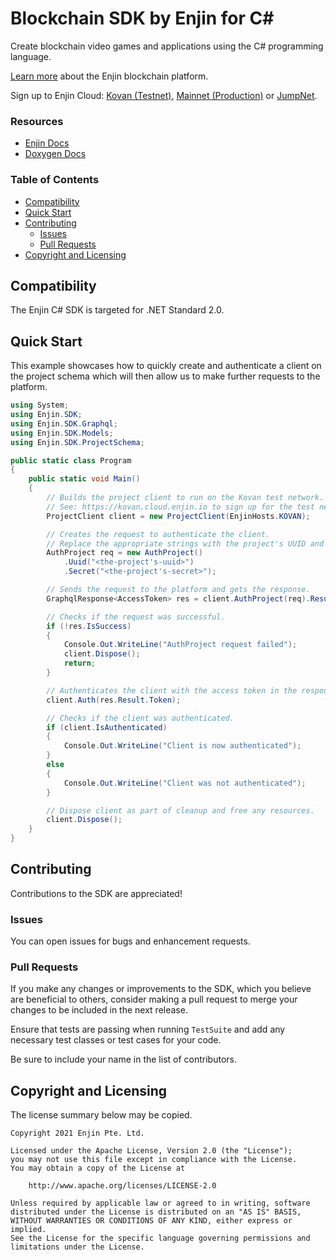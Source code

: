 # Blockchain SDK by Enjin for C#

Create blockchain video games and applications using the C# programming language.

[Learn more](https://enjin.io/) about the Enjin blockchain platform.

Sign up to Enjin Cloud: [Kovan (Testnet)](https://kovan.cloud.enjin.io/),
[Mainnet (Production)](https://cloud.enjin.io/) or [JumpNet](https://jumpnet.cloud.enjin.io/).

### Resources

* [Enjin Docs](https://docs.enjin.io)
* [Doxygen Docs](https://enjin.github.io/enjin-csharp-sdk/sdk/latest/)

### Table of Contents
* [Compatibility](#compatibility)
* [Quick Start](#quick-start)
* [Contributing](#contributing)
  * [Issues](#issues)
  * [Pull Requests](#pull-requests)
* [Copyright and Licensing](#copyright-and-licensing)

## Compatibility

The Enjin C# SDK is targeted for .NET Standard 2.0.

## Quick Start

This example showcases how to quickly create and authenticate a client on the project schema which will then allow us to
make further requests to the platform.

```c#
using System;
using Enjin.SDK;
using Enjin.SDK.Graphql;
using Enjin.SDK.Models;
using Enjin.SDK.ProjectSchema;

public static class Program
{
    public static void Main()
    {
        // Builds the project client to run on the Kovan test network.
        // See: https://kovan.cloud.enjin.io to sign up for the test network.
        ProjectClient client = new ProjectClient(EnjinHosts.KOVAN);

        // Creates the request to authenticate the client.
        // Replace the appropriate strings with the project's UUID and secret.
        AuthProject req = new AuthProject()
            .Uuid("<the-project's-uuid>")
            .Secret("<the-project's-secret>");

        // Sends the request to the platform and gets the response.
        GraphqlResponse<AccessToken> res = client.AuthProject(req).Result;

        // Checks if the request was successful.
        if (!res.IsSuccess)
        {
            Console.Out.WriteLine("AuthProject request failed");
            client.Dispose();
            return;
        }

        // Authenticates the client with the access token in the response.
        client.Auth(res.Result.Token);

        // Checks if the client was authenticated.
        if (client.IsAuthenticated)
        {
            Console.Out.WriteLine("Client is now authenticated");
        }
        else
        {
            Console.Out.WriteLine("Client was not authenticated");
        }

        // Dispose client as part of cleanup and free any resources.
        client.Dispose();
    }
}
```

## Contributing

Contributions to the SDK are appreciated!

### Issues

You can open issues for bugs and enhancement requests.

### Pull Requests

If you make any changes or improvements to the SDK, which you believe are beneficial to others, consider making a pull
request to merge your changes to be included in the next release.

Ensure that tests are passing when running `TestSuite` and add any necessary test classes or test cases for your code.

Be sure to include your name in the list of contributors.

## Copyright and Licensing

The license summary below may be copied.

```
Copyright 2021 Enjin Pte. Ltd.

Licensed under the Apache License, Version 2.0 (the "License");
you may not use this file except in compliance with the License.
You may obtain a copy of the License at

    http://www.apache.org/licenses/LICENSE-2.0

Unless required by applicable law or agreed to in writing, software
distributed under the License is distributed on an "AS IS" BASIS,
WITHOUT WARRANTIES OR CONDITIONS OF ANY KIND, either express or implied.
See the License for the specific language governing permissions and
limitations under the License.
```
